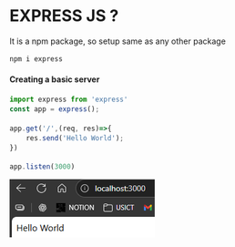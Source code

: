 # EXPRESS JS ?
It is a npm package, so setup same as any other package

    npm i express

#### Creating a basic server
```js
import express from 'express'
const app = express();

app.get('/',(req, res)=>{
    res.send('Hello World');
})

app.listen(3000)
```

![alt text](image-7.png)

